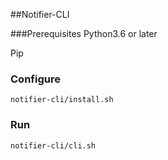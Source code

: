 ##Notifier-CLI

###Prerequisites
Python3.6 or later

Pip

### Configure
```notifier-cli/install.sh```

### Run

 ```notifier-cli/cli.sh```

